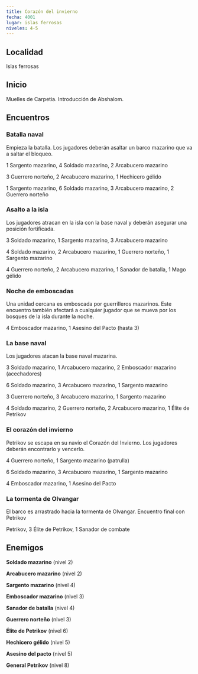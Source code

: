```yaml
---
title: Corazón del invierno
fecha: 4001
lugar: islas ferrosas
niveles: 4-5
---
```


## Localidad

Islas ferrosas

## Inicio

Muelles de Carpetia. Introducción de Abshalom.

## Encuentros

### Batalla naval

Empieza la batalla. Los jugadores deberán asaltar un barco mazarino que va a saltar el bloqueo.

1 Sargento mazarino, 4 Soldado mazarino, 2 Arcabucero mazarino

3 Guerrero norteño, 2 Arcabucero mazarino, 1 Hechicero gélido

1 Sargento mazarino, 6 Soldado mazarino, 3 Arcabucero mazarino, 2 Guerrero norteño

### Asalto a la isla

Los jugadores atracan en la isla con la base naval y deberán asegurar una posición fortificada. 

3 Soldado mazarino, 1 Sargento mazarino, 3 Arcabucero mazarino

4 Soldado mazarino, 2 Arcabucero mazarino, 1 Guerrero norteño, 1 Sargento mazarino

4 Guerrero norteño, 2 Arcabucero mazarino, 1 Sanador de batalla, 1 Mago gélido

### Noche de emboscadas

Una unidad cercana es emboscada por guerrilleros mazarinos. Este encuentro también afectará a cualquier jugador que se mueva por los bosques de la isla durante la noche.

4 Emboscador mazarino, 1 Asesino del Pacto (hasta 3)

### La base naval

Los jugadores atacan la base naval mazarina.

3 Soldado mazarino, 1 Arcabucero mazarino, 2 Emboscador mazarino (acechadores)

6 Soldado mazarino, 3 Arcabucero mazarino, 1 Sargento mazarino

3 Guerrero norteño, 3 Arcabucero mazarino, 1 Sargento mazarino

4 Soldado mazarino, 2 Guerrero norteño, 2 Arcabucero mazarino, 1 Élite de Petrikov 

### El corazón del invierno

Petrikov se escapa en su navío el Corazón del Invierno. Los jugadores deberán encontrarlo y vencerlo.

4 Guerrero norteño, 1 Sargento mazarino (patrulla)

6 Soldado mazarino, 3 Arcabucero mazarino, 1 Sargento mazarino

4 Emboscador mazarino, 1 Asesino del Pacto

### La tormenta de Olvangar

El barco es arrastrado hacia la tormenta de Olvangar. Encuentro final con Petrikov

Petrikov, 3 Élite de Petrikov, 1 Sanador de combate

## Enemigos

**Soldado mazarino** (nivel 2)

**Arcabucero mazarino** (nivel 2)

**Sargento mazarino** (nivel 4)

**Emboscador mazarino** (nivel 3)

**Sanador de batalla** (nivel 4)

**Guerrero norteño** (nivel 3)

**Élite de Petrikov** (nivel 6)

**Hechicero gélido** (nivel 5)

**Asesino del pacto** (nivel 5)

**General Petrikov** (nivel 8)